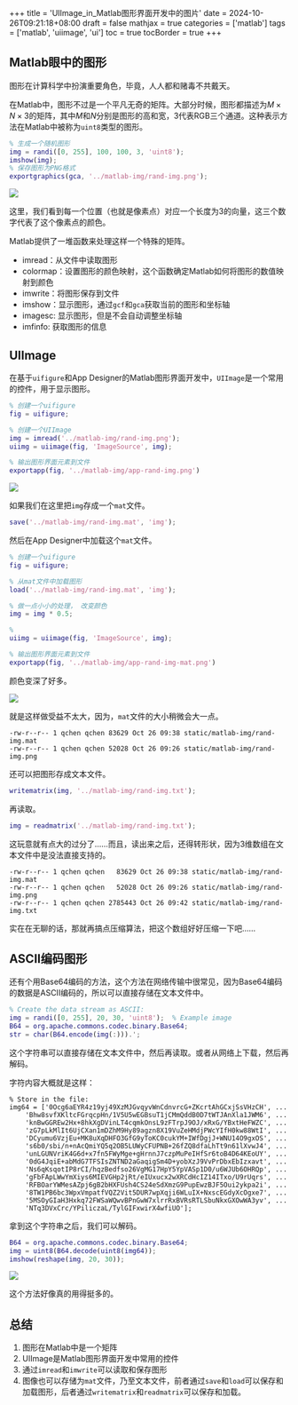 +++
title = 'UIImage_in_Matlab图形界面开发中的图片'
date = 2024-10-26T09:21:18+08:00
draft = false
mathjax = true
categories = ['matlab']
tags = ['matlab', 'uiimage', 'ui']
toc = true
tocBorder = true
+++


## Matlab眼中的图形

图形在计算科学中扮演重要角色，毕竟，人人都和赌毒不共戴天。

在Matlab中，图形不过是一个平凡无奇的矩阵。大部分时候，图形都描述为$M \times N \times 3$的矩阵，其中$M$和$N$分别是图形的高和宽，3代表RGB三个通道。这种表示方法在Matlab中被称为`uint8`类型的图形。

```matlab
% 生成一个随机图形
img = randi([0, 255], 100, 100, 3, 'uint8');
imshow(img);
% 保存图形为PNG格式
exportgraphics(gca, '../matlab-img/rand-img.png');
```

![](/matlab-img/rand-img.png)


这里，我们看到每一个位置（也就是像素点）对应一个长度为3的向量，这三个数字代表了这个像素点的颜色。

Matlab提供了一堆函数来处理这样一个特殊的矩阵。

- imread：从文件中读取图形
- colormap：设置图形的颜色映射，这个函数确定Matlab如何将图形的数值映射到颜色
- imwrite：将图形保存到文件
- imshow：显示图形，通过`gcf`和`gca`获取当前的图形和坐标轴
- imagesc: 显示图形，但是不会自动调整坐标轴
- imfinfo: 获取图形的信息

## UIImage

在基于`uifigure`和App Designer的Matlab图形界面开发中，`UIImage`是一个常用的控件，用于显示图形。

```matlab
% 创建一个uifigure
fig = uifigure;

% 创建一个UIImage
img = imread('../matlab-img/rand-img.png');
uiimg = uiimage(fig, 'ImageSource', img);

% 输出图形界面元素到文件
exportapp(fig, '../matlab-img/app-rand-img.png')
```

![](/matlab-img/app-rand-img.png)

如果我们在这里把`img`存成一个`mat`文件。

```matlab
save('../matlab-img/rand-img.mat', 'img');
```

然后在App Designer中加载这个`mat`文件。

```matlab
% 创建一个uifigure
fig = uifigure;

% 从mat文件中加载图形
load('../matlab-img/rand-img.mat', 'img');

% 做一点小小的处理， 改变颜色
img = img * 0.5;

%
uiimg = uiimage(fig, 'ImageSource', img);

% 输出图形界面元素到文件
exportapp(fig, '../matlab-img/app-rand-img-mat.png')
```

颜色变深了好多。

![](/matlab-img/app-rand-img-mat.png)

就是这样做受益不太大，因为，`mat`文件的大小稍微会大一点。

```
-rw-r--r-- 1 qchen qchen 83629 Oct 26 09:38 static/matlab-img/rand-img.mat
-rw-r--r-- 1 qchen qchen 52028 Oct 26 09:26 static/matlab-img/rand-img.png
```

还可以把图形存成文本文件。

```matlab
writematrix(img, '../matlab-img/rand-img.txt');
```

再读取。

```matlab
img = readmatrix('../matlab-img/rand-img.txt');
```

这玩意就有点大的过分了……而且，读出来之后，还得转形状，因为3维数组在文本文件中是没法直接支持的。

```
-rw-r--r-- 1 qchen qchen   83629 Oct 26 09:38 static/matlab-img/rand-img.mat
-rw-r--r-- 1 qchen qchen   52028 Oct 26 09:26 static/matlab-img/rand-img.png
-rw-r--r-- 1 qchen qchen 2785443 Oct 26 09:42 static/matlab-img/rand-img.txt
```

实在在无聊的话，那就再搞点压缩算法，把这个数组好好压缩一下吧……


## ASCII编码图形

还有个用Base64编码的方法，这个方法在网络传输中很常见，因为Base64编码的数据是ASCII编码的，所以可以直接存储在文本文件中。

```matlab
% Create the data stream as ASCII:
img = randi([0, 255], 20, 30, 'uint8');  % Example image
B64 = org.apache.commons.codec.binary.Base64;
str = char(B64.encode(img(:))).';
```
这个字符串可以直接存储在文本文件中，然后再读取。或者从网络上下载，然后再解码。

字符内容大概就是这样：
```
% Store in the file:
img64 = ['0Ocg6aEYR4z19yj49XzMJGvqyvWnCdnvrcG+ZKcrtAhGCxjSsVHzCH', ...
    'Bhw8svfXKltcFGrqcpHn/1V5U5wEGBsuT1jCMmQddB0D7tWTJAnXla1JWM6', ...
    'knBwGGREw2Hx+8hkXgDVinLT4cqmkOnsL9zFTrpJ9OJ/xRxG/YBxtHeFWZC', ...
    'zG7pLkMlIt6UjCXan1mDZhM9Hy89agzn8X19VuZeHMdjPWcYIfH0kw88WtI', ...
    'DCyumu6VzjEu+MK8uXqDHFO3GfG9yToKC0cukYM+IWfDgjJ+WNU14O9gxOS', ...
    's6b0/sbi/n+nAcQmiYQ5q2OB5LUWyCFUPNB+26fZQ8dfaLhTt9n61lXvwJ4', ...
    'unLGUNVriK4G6d+x7fn5FWyMge+gHrnnJ7czpMuPeIHfSr6toB4D64KEoUY', ...
    '0dG4JqiE+abMdG7TFSIsZNTND2aGaqigSm4D+yobXzJ9VvPrDbxEbIzxavt', ...
    'Ns6qKsqotIP8rCI/hqzBedfso26VgMG17HpY5YpVASp1D0/u6WJUb6OHRQp', ...
    'gFbFApLWwYmXiys6MIEVGHp2jRt/eIUxucx2wXRCdHcIZ14ITxo/U9rUqrs', ...
    'RFBOarYWMesAZpj6gB2bHXFUsh4CS24eSdXmzG9PupEwzBJF5Oui2ykpa2i', ...
    '8TW1PB6bc3WpxVmpatfVQZ2Vit5DUR7wpXqji6WLuIX+NxscEGdyXcOgxe7', ...
    '5MSOyGIaH3Hxkq72FWSaWQwvBPnGwW7xlrrRxBVRsRTLSbuNkxGXOwWA3yv', ...
    'NTq3DVxCrc/YPiliczaL/TylGIFxwirX4wfiUO'];
```

拿到这个字符串之后，我们可以解码。

```matlab
B64 = org.apache.commons.codec.binary.Base64;
img = uint8(B64.decode(uint8(img64));
imshow(reshape(img, 20, 30));
```

![](/matlab-img/randimg-base64.png)

这个方法好像真的用得挺多的。

## 总结

1. 图形在Matlab中是一个矩阵
2. UIImage是Matlab图形界面开发中常用的控件
3. 通过`imread`和`imwrite`可以读取和保存图形
4. 图像也可以存储为`mat`文件，乃至文本文件，前者通过`save`和`load`可以保存和加载图形，后者通过`writematrix`和`readmatrix`可以保存和加载。